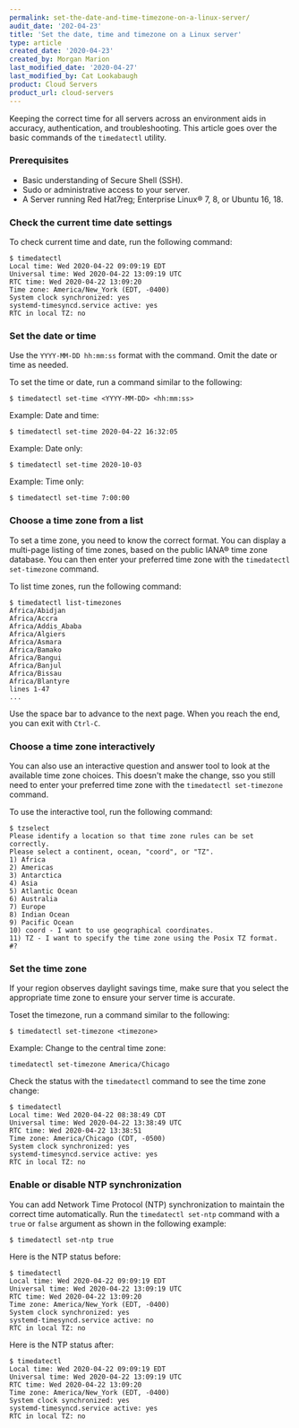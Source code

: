 ```yaml
---
permalink: set-the-date-and-time-timezone-on-a-linux-server/
audit_date: '202-04-23'
title: 'Set the date, time and timezone on a Linux server'
type: article
created_date: '2020-04-23'
created_by: Morgan Marion
last_modified_date: '2020-04-27'
last_modified_by: Cat Lookabaugh
product: Cloud Servers
product_url: cloud-servers
---
```


Keeping the correct time for all servers across an environment aids in accuracy, authentication,
and troubleshooting. This article goes over the basic commands of the `timedatectl` utility.

### Prerequisites

- Basic understanding of Secure Shell (SSH).
- Sudo or administrative access to your server.
- A Server running Red Hat7reg; Enterprise Linux&reg; 7, 8, or Ubuntu 16, 18.

### Check the current time date settings

To check current time and date, run the following command:

    $ timedatectl
    Local time: Wed 2020-04-22 09:09:19 EDT
    Universal time: Wed 2020-04-22 13:09:19 UTC
    RTC time: Wed 2020-04-22 13:09:20
    Time zone: America/New_York (EDT, -0400)
    System clock synchronized: yes
    systemd-timesyncd.service active: yes
    RTC in local TZ: no

### Set the date or time

Use the `YYYY-MM-DD hh:mm:ss` format with the command. Omit the date or time as needed.

To set the time or date, run a command similar to the following:

    $ timedatectl set-time <YYYY-MM-DD> <hh:mm:ss>

Example: Date and time:

    $ timedatectl set-time 2020-04-22 16:32:05

Example: Date only:

    $ timedatectl set-time 2020-10-03

Example: Time only:

    $ timedatectl set-time 7:00:00

### Choose a time zone from a list

To set a time zone, you need to know the correct format.  You can display a multi-page listing of time
zones, based on the public IANA&reg; time zone database. You can then enter your preferred time zone
with the `timedatectl set-timezone` command.

To list time zones, run the following command:

    $ timedatectl list-timezones
    Africa/Abidjan
    Africa/Accra
    Africa/Addis_Ababa
    Africa/Algiers
    Africa/Asmara
    Africa/Bamako
    Africa/Bangui
    Africa/Banjul
    Africa/Bissau
    Africa/Blantyre
    lines 1-47
    ...
 
Use the space bar to advance to the next page. When you reach the end, you can exit with `Ctrl-C`.

### Choose a time zone interactively

You can also use an interactive question and answer tool to look at the available time zone choices.
This doesn't make the change, sso you still need to enter your preferred time zone with the
`timedatectl set-timezone` command.

To use the interactive tool, run the following command:

    $ tzselect
    Please identify a location so that time zone rules can be set correctly.
    Please select a continent, ocean, "coord", or "TZ".
    1) Africa
    2) Americas
    3) Antarctica
    4) Asia
    5) Atlantic Ocean
    6) Australia
    7) Europe
    8) Indian Ocean
    9) Pacific Ocean
    10) coord - I want to use geographical coordinates.
    11) TZ - I want to specify the time zone using the Posix TZ format.
    #?

### Set the time zone

If your region observes daylight savings time, make sure that you select the appropriate
time zone to ensure your server time is accurate.

Toset the timezone, run a command similar to the following:

    $ timedatectl set-timezone <timezone>

Example: Change to the central time zone:

    timedatectl set-timezone America/Chicago

Check the status with the `timedatectl` command to see the time zone change:

    $ timedatectl
    Local time: Wed 2020-04-22 08:38:49 CDT
    Universal time: Wed 2020-04-22 13:38:49 UTC
    RTC time: Wed 2020-04-22 13:38:51
    Time zone: America/Chicago (CDT, -0500)
    System clock synchronized: yes
    systemd-timesyncd.service active: yes
    RTC in local TZ: no

### Enable or disable NTP synchronization

You can add Network Time Protocol (NTP) synchronization to maintain the correct time automatically.
Run the `timedatectl set-ntp` command with a `true` or `false` argument as shown in the following
example:

    $ timedatectl set-ntp true

Here is the NTP status before:

    $ timedatectl
    Local time: Wed 2020-04-22 09:09:19 EDT
    Universal time: Wed 2020-04-22 13:09:19 UTC
    RTC time: Wed 2020-04-22 13:09:20
    Time zone: America/New_York (EDT, -0400)
    System clock synchronized: yes
    systemd-timesyncd.service active: no
    RTC in local TZ: no

Here is the NTP status after:

    $ timedatectl
    Local time: Wed 2020-04-22 09:09:19 EDT
    Universal time: Wed 2020-04-22 13:09:19 UTC
    RTC time: Wed 2020-04-22 13:09:20
    Time zone: America/New_York (EDT, -0400)
    System clock synchronized: yes
    systemd-timesyncd.service active: yes
    RTC in local TZ: no
